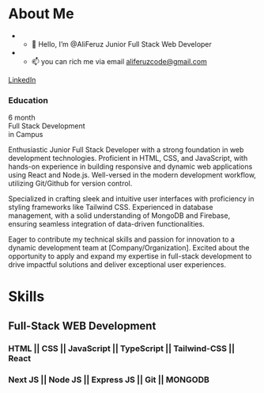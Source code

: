<!---
AliFeruz/AliFeruz is a ✨ special ✨ repository because its `README.md` (this file) appears on your GitHub profile.
You can click the Preview link to take a look at your changes.
--->
About Me
========

- - 👋 Hello, I’m @AliFeruz Junior Full Stack Web Developer

    
- - 📫 you can rich me via email aliferuzcode@gmail.com

[LinkedIn](https://www.linkedin.com/in/ali-feruz-5840ab164/)


### Education

6 month  
Full Stack Development  
in Campus

Enthusiastic Junior Full Stack Developer with a strong foundation in web development technologies. Proficient in HTML, CSS, and JavaScript, with hands-on experience in building responsive and dynamic web applications using React and Node.js. Well-versed in the modern development workflow, utilizing Git/Github for version control.

Specialized in crafting sleek and intuitive user interfaces with proficiency in styling frameworks like Tailwind CSS. Experienced in database management, with a solid understanding of MongoDB and Firebase, ensuring seamless integration of data-driven functionalities.

Eager to contribute my technical skills and passion for innovation to a dynamic development team at \[Company/Organization\]. Excited about the opportunity to apply and expand my expertise in full-stack development to drive impactful solutions and deliver exceptional user experiences.


Skills
======

Full-Stack WEB Development
----------------------

### HTML    ||   CSS   ||   JavaScript   ||   TypeScript    ||  Tailwind-CSS   ||  React

### Next JS   ||   Node JS   ||  Express JS   ||   Git   ||  MONGODB


